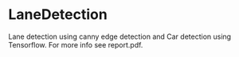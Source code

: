 # LaneDetection
Lane detection using canny edge detection and Car detection using Tensorflow.
For more info see report.pdf.

